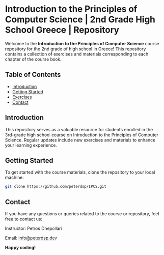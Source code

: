 # Introduction to the Principles of Computer Science | 2nd Grade High School Greece | Repository

Welcome to the **Introduction to the Principles of Computer Science** course repository for the 2nd grade of high school in Greece! This repository contains a collection of exercises and materials corresponding to each chapter of the course book.

## Table of Contents

- [Introduction](#introduction)
- [Getting Started](#getting-started)
- [Exercises](#exercises)
- [Contact](#contact)

## Introduction

This repository serves as a valuable resource for students enrolled in the 3rd-grade high school course on Introduction to the Principles of Computer Science. Regular updates include new exercises and materials to enhance your learning experience.

## Getting Started

To get started with the course materials, clone the repository to your local machine:

```bash
git clone https://github.com/peterdsp/IPCS.git
```

## Contact

If you have any questions or queries related to the course or repository, feel free to contact us:

Instructor: Petros Dhepollari

Email: info@peterdsp.dev

**Happy coding!**
